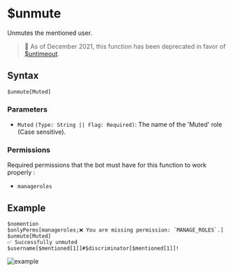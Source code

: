 # $unmute
Unmutes the mentioned user.

> 📌 As of December 2021, this function has been deprecated in favor of [$untimeout](./untimeout.md).

## Syntax
```
$unmute[Muted]
```

### Parameters
- `Muted` `(Type: String || Flag: Required)`: The name of the 'Muted' role (Case sensitive).

### Permissions
Required permissions that the bot must have for this function to work properly :
- `manageroles`

## Example
```
$nomention
$onlyPerms[manageroles;❌ You are missing permission: `MANAGE_ROLES`.]
$unmute[Muted]
✅ Successfully unmuted $username[$mentioned[1]]#$discriminator[$mentioned[1]]!
```
![example](https://user-images.githubusercontent.com/69215413/125666289-5aecf227-0ae0-455e-8779-8501307a0894.png)
